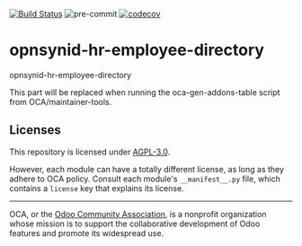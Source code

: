 [![Build Status](https://travis-ci.com/open-synergy/opnsynid-hr-employee-directory.svg?branch=14.0)](https://travis-ci.com/open-synergy/opnsynid-hr-employee-directory)
![pre-commit](https://github.com/open-synergy/opnsynid-hr-employee-directory/actions/workflows/pre-commit.yml/badge.svg)
[![codecov](https://codecov.io/gh/open-synergy/opnsynid-hr-employee-directory/branch/14.0/graph/badge.svg)](https://codecov.io/gh/open-synergy/opnsynid-hr-employee-directory)

<!-- /!\ do not modify above this line -->

# opnsynid-hr-employee-directory

opnsynid-hr-employee-directory

<!-- /!\ do not modify below this line -->

<!-- prettier-ignore-start -->

[//]: # (addons)

This part will be replaced when running the oca-gen-addons-table script from OCA/maintainer-tools.

[//]: # (end addons)

<!-- prettier-ignore-end -->

## Licenses

This repository is licensed under [AGPL-3.0](LICENSE).

However, each module can have a totally different license, as long as they adhere to OCA
policy. Consult each module's `__manifest__.py` file, which contains a `license` key
that explains its license.

----

OCA, or the [Odoo Community Association](http://odoo-community.org/), is a nonprofit
organization whose mission is to support the collaborative development of Odoo features
and promote its widespread use.
